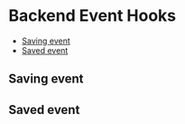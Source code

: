<!-- TODO: @pram Backend Event Hooks -->
# Backend Event Hooks
- [Saving event](#saving-event)
- [Saved event](#saved-event)

## Saving event

## Saved event